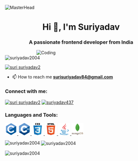 ![MasterHead](https://i.pinimg.com/originals/c3/16/27/c3162775635d404d6462187ea4b5941f.gif)
<h1 align="center">Hi 👋, I'm Suriyadav</h1>
<h3 align="center">A passionate frontend developer from India</h3>
<img align="right" alt="Coding" width="400" src="https://i.pinimg.com/originals/81/17/8b/81178b47a8598f0c81c4799f2cdd4057.gif">

<p align="left"> <img src="https://komarev.com/ghpvc/?username=suriyadav2004&label=Profile%20views&color=0e75b6&style=flat" alt="suriyadav2004" /> </p>

<p align="left"> <a href="https://twitter.com/suri suriyadav2" target="blank"><img src="https://img.shields.io/twitter/follow/suri suriyadav2?logo=twitter&style=for-the-badge" alt="suri suriyadav2" /></a> </p>

- 📫 How to reach me **surisuriyadav84@gmail.com**

<h3 align="left">Connect with me:</h3>
<p align="left">
<a href="https://twitter.com/suri suriyadav2" target="blank"><img align="center" src="https://raw.githubusercontent.com/rahuldkjain/github-profile-readme-generator/master/src/images/icons/Social/twitter.svg" alt="suri suriyadav2" height="30" width="40" /></a>
<a href="https://instagram.com/suriyadav437" target="blank"><img align="center" src="https://raw.githubusercontent.com/rahuldkjain/github-profile-readme-generator/master/src/images/icons/Social/instagram.svg" alt="suriyadav437" height="30" width="40" /></a>
</p>

<h3 align="left">Languages and Tools:</h3>
<p align="left"> <a href="https://www.cprogramming.com/" target="_blank" rel="noreferrer"> <img src="https://raw.githubusercontent.com/devicons/devicon/master/icons/c/c-original.svg" alt="c" width="40" height="40"/> </a> <a href="https://www.w3schools.com/cpp/" target="_blank" rel="noreferrer"> <img src="https://raw.githubusercontent.com/devicons/devicon/master/icons/cplusplus/cplusplus-original.svg" alt="cplusplus" width="40" height="40"/> </a> <a href="https://www.w3schools.com/css/" target="_blank" rel="noreferrer"> <img src="https://raw.githubusercontent.com/devicons/devicon/master/icons/css3/css3-original-wordmark.svg" alt="css3" width="40" height="40"/> </a> <a href="https://www.w3.org/html/" target="_blank" rel="noreferrer"> <img src="https://raw.githubusercontent.com/devicons/devicon/master/icons/html5/html5-original-wordmark.svg" alt="html5" width="40" height="40"/> </a> <a href="https://www.java.com" target="_blank" rel="noreferrer"> <img src="https://raw.githubusercontent.com/devicons/devicon/master/icons/java/java-original.svg" alt="java" width="40" height="40"/> </a> <a href="https://www.mongodb.com/" target="_blank" rel="noreferrer"> <img src="https://raw.githubusercontent.com/devicons/devicon/master/icons/mongodb/mongodb-original-wordmark.svg" alt="mongodb" width="40" height="40"/> </a> </p>

<p><img align="left" src="https://github-readme-stats.vercel.app/api/top-langs?username=suriyadav2004&show_icons=true&locale=en&layout=compact" alt="suriyadav2004" /></p>

<p>&nbsp;<img align="center" src="https://github-readme-stats.vercel.app/api?username=suriyadav2004&show_icons=true&locale=en" alt="suriyadav2004" /></p>

<p><img align="center" src="https://github-readme-streak-stats.herokuapp.com/?user=suriyadav2004&" alt="suriyadav2004" /></p>
